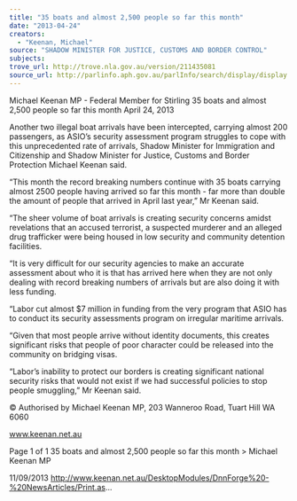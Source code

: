 ```yaml
---
title: "35 boats and almost 2,500 people so far this month"
date: "2013-04-24"
creators:
  - "Keenan, Michael"
source: "SHADOW MINISTER FOR JUSTICE, CUSTOMS AND BORDER CONTROL"
subjects:
trove_url: http://trove.nla.gov.au/version/211435081
source_url: http://parlinfo.aph.gov.au/parlInfo/search/display/display.w3p;query=Id%3A%22media/pressrel/2719462%22
---
```


 Michael Keenan MP - Federal Member for  Stirling 35 boats and almost 2,500 people so far this  month April 24, 2013

 Another two illegal boat arrivals have been intercepted, carrying almost 200 passengers, as ASIO’s security assessment  program struggles to cope with this unprecedented rate of arrivals, Shadow Minister for Immigration and Citizenship and  Shadow Minister for Justice, Customs and Border Protection Michael Keenan said.

 “This month the record breaking numbers continue with 35 boats carrying almost 2500 people having arrived so far this  month - far more than double the amount of people that arrived in April last year,” Mr Keenan said.

 “The sheer volume of boat arrivals is creating security concerns amidst revelations that an accused terrorist, a suspected  murderer and an alleged drug trafficker were being housed in low security and community detention facilities.

 “It is very difficult for our security agencies to make an accurate assessment about who it is that has arrived here when  they are not only dealing with record breaking numbers of arrivals but are also doing it with less funding.

 “Labor cut almost $7 million in funding from the very program that ASIO has to conduct its security assessments program  on irregular maritime arrivals.

 “Given that most people arrive without identity documents, this creates significant risks that people of poor character could  be released into the community on bridging visas.

 “Labor’s inability to protect our borders is creating significant national security risks that would not exist if we had  successful policies to stop people smuggling,” Mr Keenan said.

 © Authorised by Michael Keenan MP, 203 Wanneroo Road, Tuart Hill WA 6060

 www.keenan.net.au

 Page 1 of 1 35 boats and almost 2,500 people so far this month > Michael Keenan MP

 11/09/2013 http://www.keenan.net.au/DesktopModules/DnnForge%20-%20NewsArticles/Print.as...

